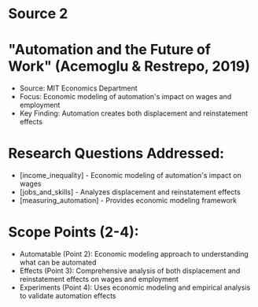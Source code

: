 # Source 2

# "Automation and the Future of Work" (Acemoglu & Restrepo, 2019)
- Source: MIT Economics Department
- Focus: Economic modeling of automation's impact on wages and employment
- Key Finding: Automation creates both displacement and reinstatement effects


# Research Questions Addressed:
- [income_inequality] - Economic modeling of automation's impact on wages
- [jobs_and_skills] - Analyzes displacement and reinstatement effects
- [measuring_automation] - Provides economic modeling framework

# Scope Points (2-4):
- Automatable (Point 2): Economic modeling approach to understanding what can be automated
- Effects (Point 3): Comprehensive analysis of both displacement and reinstatement effects on wages and employment
- Experiments (Point 4): Uses economic modeling and empirical analysis to validate automation effects

